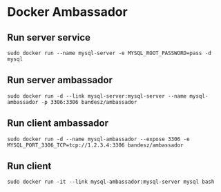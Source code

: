 # Docker Ambassador

## Run server service
```
sudo docker run --name mysql-server -e MYSQL_ROOT_PASSWORD=pass -d mysql
```

## Run server ambassador
```
sudo docker run -d --link mysql-server:mysql-server --name mysql-ambassador -p 3306:3306 bandesz/ambassador
```

## Run client ambassador
```
sudo docker run -d --name mysql-ambassador --expose 3306 -e MYSQL_PORT_3306_TCP=tcp://1.2.3.4:3306 bandesz/ambassador
```

## Run client
```
sudo docker run -it --link mysql-ambassador:mysql-server mysql bash
```
